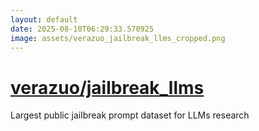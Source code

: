 ```yaml
---
layout: default
date: 2025-08-10T06:29:33.570925
image: assets/verazuo_jailbreak_llms_cropped.png
---
```


# [verazuo/jailbreak_llms](https://github.com/verazuo/jailbreak_llms)

Largest public jailbreak prompt dataset for LLMs research
